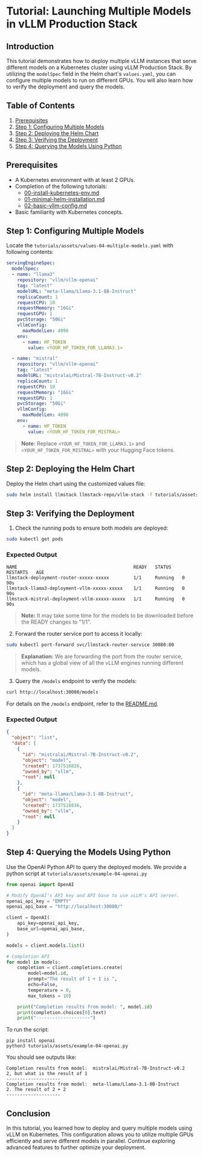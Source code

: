 # Tutorial: Launching Multiple Models in vLLM Production Stack

## Introduction
This tutorial demonstrates how to deploy multiple vLLM instances that serve different models on a Kubernetes cluster using vLLM Production Stack. By utilizing the `modelSpec` field in the Helm chart's `values.yaml`, you can configure multiple models to run on different GPUs. You will also learn how to verify the deployment and query the models.

## Table of Contents
1. [Prerequisites](#prerequisites)
2. [Step 1: Configuring Multiple Models](#step-1-configuring-multiple-models)
3. [Step 2: Deploying the Helm Chart](#step-2-deploying-the-helm-chart)
4. [Step 3: Verifying the Deployment](#step-3-verifying-the-deployment)
5. [Step 4: Querying the Models Using Python](#step-4-querying-the-models-using-python)

## Prerequisites
- A Kubernetes environment with at least 2 GPUs.
- Completion of the following tutorials:
  - [00-install-kubernetes-env.md](00-install-kubernetes-env.md)
  - [01-minimal-helm-installation.md](01-minimal-helm-installation.md)
  - [02-basic-vllm-config.md](02-basic-vllm-config.md)
- Basic familiarity with Kubernetes concepts.

## Step 1: Configuring Multiple Models

Locate the `tutorials/assets/values-04-multiple-models.yaml` with following contents: 

```yaml
servingEngineSpec:
  modelSpec:
  - name: "llama3"
    repository: "vllm/vllm-openai"
    tag: "latest"
    modelURL: "meta-llama/Llama-3.1-8B-Instruct"
    replicaCount: 1
    requestCPU: 10
    requestMemory: "16Gi"
    requestGPU: 1
    pvcStorage: "50Gi"
    vllmConfig:
      maxModelLen: 4096
    env:
      - name: HF_TOKEN
        value: <YOUR_HF_TOKEN_FOR_LLAMA3.1>

  - name: "mistral"
    repository: "vllm/vllm-openai"
    tag: "latest"
    modelURL: "mistralai/Mistral-7B-Instruct-v0.2"
    replicaCount: 1
    requestCPU: 10
    requestMemory: "16Gi"
    requestGPU: 1
    pvcStorage: "50Gi"
    vllmConfig:
      maxModelLen: 4096
    env:
      - name: HF_TOKEN
        value: <YOUR_HF_TOKEN_FOR_MISTRAL>
```

> **Note:** Replace `<YOUR_HF_TOKEN_FOR_LLAMA3.1>` and `<YOUR_HF_TOKEN_FOR_MISTRAL>` with your Hugging Face tokens.


## Step 2: Deploying the Helm Chart

Deploy the Helm chart using the customized values file:

```bash
sudo helm install llmstack llmstack-repo/vllm-stack -f tutorials/assets/values-04-multiple-models.yaml
```

## Step 3: Verifying the Deployment

1. Check the running pods to ensure both models are deployed:

```bash
sudo kubectl get pods
```

### Expected Output

```plaintext
NAME                                           READY   STATUS    RESTARTS   AGE
llmstack-deployment-router-xxxxx-xxxxx         1/1     Running   0          90s
llmstack-llama3-deployment-vllm-xxxxx-xxxxx    1/1     Running   0          90s
llmstack-mistral-deployment-vllm-xxxxx-xxxxx   1/1     Running   0          90s
```

> **Note:** It may take some time for the models to be downloaded before the READY changes to "1/1".

2. Forward the router service port to access it locally:

```bash
sudo kubectl port-forward svc/llmstack-router-service 30080:80
```

> **Explanation:** We are forwarding the port from the router service, which has a global view of all the vLLM engines running different models.

3. Query the `/models` endpoint to verify the models:

```bash
curl http://localhost:30080/models
```

For details on the `/models` endpoint, refer to the [README.md](README.md).

### Expected Output

```json
{
  "object": "list",
  "data": [
    {
      "id": "mistralai/Mistral-7B-Instruct-v0.2",
      "object": "model",
      "created": 1737516826,
      "owned_by": "vllm",
      "root": null
    },
    {
      "id": "meta-llama/Llama-3.1-8B-Instruct",
      "object": "model",
      "created": 1737516836,
      "owned_by": "vllm",
      "root": null
    }
  ]
}
```

## Step 4: Querying the Models Using Python

Use the OpenAI Python API to query the deployed models. We provide a python script at `tutorials/assets/example-04-openai.py`
```python
from openai import OpenAI

# Modify OpenAI's API key and API base to use vLLM's API server.
openai_api_key = "EMPTY"
openai_api_base = "http://localhost:30080/"

client = OpenAI(
    api_key=openai_api_key,
    base_url=openai_api_base,
)

models = client.models.list()

# Completion API
for model in models:
    completion = client.completions.create(
        model=model.id,
        prompt="The result of 1 + 1 is ",
        echo=False,
        temperature = 0,
        max_tokens = 10)

    print("Completion results from model: ", model.id)
    print(completion.choices[0].text)
    print("--------------------")

```

To run the script:
```
pip install openai
python3 tutorials/assets/example-04-openai.py
```

You should see outputs like:
```plaintext
Completion results from model:  mistralai/Mistral-7B-Instruct-v0.2
2, but what is the result of 1
--------------------
Completion results from model:  meta-llama/Llama-3.1-8B-Instruct
2. The result of 2 + 2
--------------------
```

## Conclusion
In this tutorial, you learned how to deploy and query multiple models using vLLM on Kubernetes. This configuration allows you to utilize multiple GPUs efficiently and serve different models in parallel. Continue exploring advanced features to further optimize your deployment.

